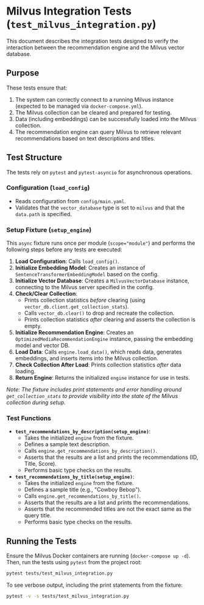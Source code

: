 # Milvus Integration Tests (`test_milvus_integration.py`)

This document describes the integration tests designed to verify the interaction between the recommendation engine and the Milvus vector database.

## Purpose

These tests ensure that:

1. The system can correctly connect to a running Milvus instance (expected to be managed via `docker-compose.yml`).
2. The Milvus collection can be cleared and prepared for testing.
3. Data (including embeddings) can be successfully loaded into the Milvus collection.
4. The recommendation engine can query Milvus to retrieve relevant recommendations based on text descriptions and titles.

## Test Structure

The tests rely on `pytest` and `pytest-asyncio` for asynchronous operations.

### Configuration (`load_config`)

* Reads configuration from `config/main.yaml`.
* Validates that the `vector_database` type is set to `milvus` and that the `data.path` is specified.

### Setup Fixture (`setup_engine`)

This `async` fixture runs once per module (`scope="module"`) and performs the following steps before any tests are executed:

1. **Load Configuration**: Calls `load_config()`.
2. **Initialize Embedding Model**: Creates an instance of `SentenceTransformerEmbeddingModel` based on the config.
3. **Initialize Vector Database**: Creates a `MilvusVectorDatabase` instance, connecting to the Milvus server specified in the config.
4. **Check/Clear Collection**:
    * Prints collection statistics *before* clearing (using `vector_db.client.get_collection_stats`).
    * Calls `vector_db.clear()` to drop and recreate the collection.
    * Prints collection statistics *after* clearing and asserts the collection is empty.
5. **Initialize Recommendation Engine**: Creates an `OptimizedMediaRecommendationEngine` instance, passing the embedding model and vector DB.
6. **Load Data**: Calls `engine.load_data()`, which reads data, generates embeddings, and inserts items into the Milvus collection.
7. **Check Collection After Load**: Prints collection statistics *after* data loading.
8. **Return Engine**: Returns the initialized `engine` instance for use in tests.

*Note: The fixture includes print statements and error handling around `get_collection_stats` to provide visibility into the state of the Milvus collection during setup.*

### Test Functions

* **`test_recommendations_by_description(setup_engine)`**:
  * Takes the initialized `engine` from the fixture.
  * Defines a sample text description.
  * Calls `engine.get_recommendations_by_description()`.
  * Asserts that the results are a list and prints the recommendations (ID, Title, Score).
  * Performs basic type checks on the results.
* **`test_recommendations_by_title(setup_engine)`**:
  * Takes the initialized `engine` from the fixture.
  * Defines a sample title (e.g., "Cowboy Bebop").
  * Calls `engine.get_recommendations_by_title()`.
  * Asserts that the results are a list and prints the recommendations.
  * Asserts that the recommended titles are not the exact same as the query title.
  * Performs basic type checks on the results.

## Running the Tests

Ensure the Milvus Docker containers are running (`docker-compose up -d`). Then, run the tests using `pytest` from the project root:

```bash
pytest tests/test_milvus_integration.py
```

To see verbose output, including the print statements from the fixture:

```bash
pytest -v -s tests/test_milvus_integration.py
```

